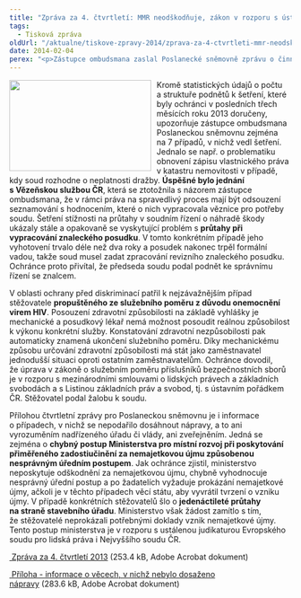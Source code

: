 ```yaml
---
title: "Zpráva za 4. čtvrtletí: MMR neodškodňuje, zákon v rozporu s ústavním pořádkem aj."
tags:
  - Tisková zpráva
oldUrl: "/aktualne/tiskove-zpravy-2014/zprava-za-4-ctvrtleti-mmr-neodskodnuje-zakon-v-rozporu-s-ustavnim-poradkem-aj"
date: 2014-02-04
perex: "<p>Zástupce ombudsmana zaslal Poslanecké sněmovně zprávu o činnosti veřejného ochránce práv za 4. čtvrtletí roku 2013. V její příloze upozorňuje mj. na chybný postup Ministerstva pro místní rozvoj, které neposkytuje přiměřené zadostiučinění za nesprávný úřední postup.</p>"
---
```


<!-- imported from the old website -->

<p><img src="https://www.ochrance.cz/uploads/RTEmagicC_poslanecka_snemovna4.jpg.jpg" alt="" style="BORDER-BOTTOM-COLOR: ; BORDER-TOP-COLOR: ; PADDING-RIGHT: 10px; FLOAT: left; BORDER-RIGHT-COLOR: ; BORDER-LEFT-COLOR: " title="" height="162" width="253" />Kromě statistických údajů o počtu a struktuře podnětů k šetření, které byly ochránci v posledních třech měsících roku 2013 doručeny, upozorňuje zástupce ombudsmana Poslaneckou sněmovnu zejména na 7 případů, v nichž vedl šetření. Jednalo se např. o problematiku obnovení zápisu vlastnického práva v katastru nemovitosti v případě, kdy soud rozhodne o neplatnosti dražby. <strong>Úspěšné bylo jednání s Vězeňskou službou ČR</strong>, která se ztotožnila s názorem zástupce ombudsmana, že v rámci práva na spravedlivý proces mají být odsouzení seznamování s hodnocením, které o nich vypracovala věznice pro potřeby soudu. Šetření stížnosti na průtahy v soudním řízení o náhradě škody ukázaly stále a opakovaně se vyskytující problém s <strong>průtahy při vypracování znaleckého posudku</strong>. V tomto konkrétním případě jeho vyhotovení trvalo déle než dva roky a posudek nakonec trpěl formální vadou, takže soud musel zadat zpracování revizního znaleckého posudku. Ochránce proto přivítal, že předseda soudu podal podnět ke správnímu řízení se znalcem.</p><p>V oblasti ochrany před diskriminací patřil k nejzávažnějším případ stěžovatele <strong>propuštěného ze služebního poměru z důvodu onemocnění virem HIV</strong>. Posouzení zdravotní způsobilosti na základě vyhlášky je mechanické a posudkový lékař nemá možnost posoudit reálnou způsobilost k výkonu konkrétní služby. Konstatování zdravotní nezpůsobilosti pak automaticky znamená ukončení služebního poměru. Díky mechanickému způsobu určování zdravotní způsobilosti má stát jako zaměstnavatel jednodušší situaci oproti ostatním zaměstnavatelům. Ochránce dovodil, že úprava v zákoně o služebním poměru příslušníků bezpečnostních sborů je v rozporu s mezinárodními smlouvami o lidských právech a základních svobodách a s Listinou základních práv a svobod, tj. s ústavním pořádkem ČR. Stěžovatel podal žalobu k soudu.</p><p>Přílohou čtvrtletní zprávy pro Poslaneckou sněmovnu je i informace o případech, v nichž se nepodařilo dosáhnout nápravy, a to ani vyrozuměním nadřízeného úřadu či vlády, ani zveřejněním. Jedná se zejména o <strong>chybný postup Ministerstva pro místní rozvoj při poskytování přiměřeného zadostiučinění za nemajetkovou újmu způsobenou nesprávným úředním postupem</strong>. Jak ochránce zjistil, ministerstvo neposkytuje odškodnění za nemajetkovou újmu, chybně vyhodnocuje nesprávný úřední postup a po žadatelích vyžaduje prokázání nemajetkové újmy, ačkoli je v těchto případech věcí státu, aby vyvrátil tvrzení o vzniku újmy. V případě konkrétních stěžovatelů šlo o <strong>jedenáctileté průtahy na straně stavebního úřadu</strong>. Ministerstvo však žádost zamítlo s tím, že stěžovatelé neprokázali potřebnými doklady vznik nemajetkové újmy. Tento postup ministerstva je v rozporu s ustálenou judikaturou Evropského soudu pro lidská práva i Nejvyššího soudu ČR.</p><p><a title="Otevření do nového okna" href="/uploads-import/zpravy_pro_poslaneckou_snemovnu/Ctvrtletky/2013_4Q_zprava.pdf" target="_blank"><img alt="" src="https://www.ochrance.cz/typo3/ext/od_linkdesc/icons/pdf.gif" class="od_linkdesc_icon" /> Zpráva za 4. čtvrtletí 2013</a> (253.4 kB, Adobe Acrobat dokument)</p><p><a title="Otevření do nového okna" href="/uploads-import/zpravy_pro_poslaneckou_snemovnu/Ctvrtletky/2013_4Q_zprava-sankce.pdf" target="_blank"><img alt="" src="https://www.ochrance.cz/typo3/ext/od_linkdesc/icons/pdf.gif" class="od_linkdesc_icon" /> Příloha - informace o věcech, v nichž nebylo dosaženo nápravy</a> (283.6 kB, Adobe Acrobat dokument)</p>
